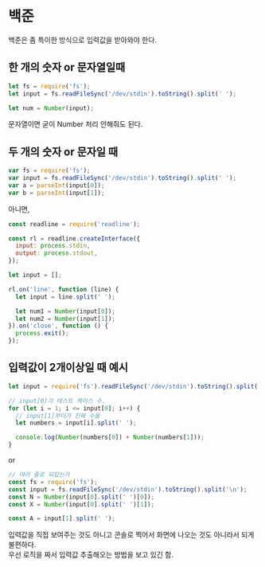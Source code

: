 # 백준

백준은 좀 특이한 방식으로 입력값을 받아와야 한다.

## 한 개의 숫자 or 문자열일때

```js
let fs = require('fs');
let input = fs.readFileSync('/dev/stdin').toString().split(' ');

let num = Number(input);
```

문자열이면 굳이 Number 처리 안해줘도 된다.

## 두 개의 숫자 or 문자일 때

```js
var fs = require('fs');
var input = fs.readFileSync('/dev/stdin').toString().split(' ');
var a = parseInt(input[0]);
var b = parseInt(input[1]);
```

아니면,

```js
const readline = require('readline');

const rl = readline.createInterface({
  input: process.stdin,
  output: process.stdout,
});

let input = [];

rl.on('line', function (line) {
  let input = line.split(' ');

  let num1 = Number(input[0]);
  let num2 = Number(input[1]);
}).on('close', function () {
  process.exit();
});
```

## 입력값이 2개이상일 때 예시

```js
let input = require('fs').readFileSync('/dev/stdin').toString().split('\n');

// input[0]가 테스트 케이스 수.
for (let i = 1; i <= input[0]; i++) {
  // input[1]부터가 진짜 수들
  let numbers = input[i].split(' ');

  console.log(Number(numbers[0]) + Number(numbers[1]));
}
```

or

```js
// 여러 줄로 되있는거
const fs = require('fs');
const input = fs.readFileSync('/dev/stdin').toString().split('\n');
const N = Number(input[0].split(' ')[0]);
const X = Number(input[0].split(' ')[1]);

const A = input[1].split(' ');
```

입력값을 직접 보여주는 것도 아니고 콘솔로 찍어서 화면에 나오는 것도 아니라서 되게 불편하다.  
우선 로직을 짜서 입력값 추출해오는 방법을 보고 있긴 함.

